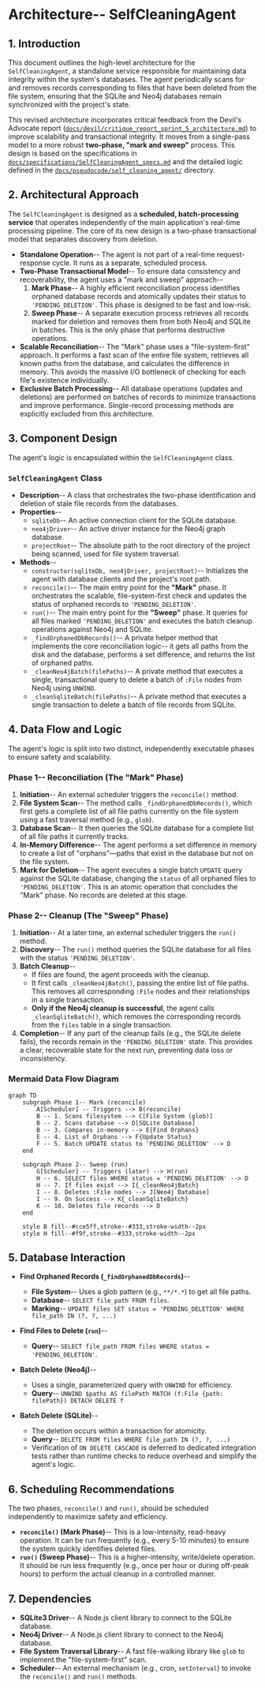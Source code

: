 # Architecture-- SelfCleaningAgent

## 1. Introduction

This document outlines the high-level architecture for the `SelfCleaningAgent`, a standalone service responsible for maintaining data integrity within the system's databases. The agent periodically scans for and removes records corresponding to files that have been deleted from the file system, ensuring that the SQLite and Neo4j databases remain synchronized with the project's state.

This revised architecture incorporates critical feedback from the Devil's Advocate report ([`docs/devil/critique_report_sprint_5_architecture.md`](docs/devil/critique_report_sprint_5_architecture.md)) to improve scalability and transactional integrity. It moves from a single-pass model to a more robust **two-phase, "mark and sweep"** process. This design is based on the specifications in [`docs/specifications/SelfCleaningAgent_specs.md`](docs/specifications/SelfCleaningAgent_specs.md) and the detailed logic defined in the [`docs/pseudocode/self_cleaning_agent/`](docs/pseudocode/self_cleaning_agent/) directory.

## 2. Architectural Approach

The `SelfCleaningAgent` is designed as a **scheduled, batch-processing service** that operates independently of the main application's real-time processing pipeline. The core of its new design is a two-phase transactional model that separates discovery from deletion.

-   **Standalone Operation**-- The agent is not part of a real-time request-response cycle. It runs as a separate, scheduled process.
-   **Two-Phase Transactional Model**-- To ensure data consistency and recoverability, the agent uses a "mark and sweep" approach--
    1.  **Mark Phase**-- A highly efficient reconciliation process identifies orphaned database records and atomically updates their status to `'PENDING_DELETION'`. This phase is designed to be fast and low-risk.
    2.  **Sweep Phase**-- A separate execution process retrieves all records marked for deletion and removes them from both Neo4j and SQLite in batches. This is the only phase that performs destructive operations.
-   **Scalable Reconciliation**-- The "Mark" phase uses a "file-system-first" approach. It performs a fast scan of the entire file system, retrieves all known paths from the database, and calculates the difference in memory. This avoids the massive I/O bottleneck of checking for each file's existence individually.
-   **Exclusive Batch Processing**-- All database operations (updates and deletions) are performed on batches of records to minimize transactions and improve performance. Single-record processing methods are explicitly excluded from this architecture.

## 3. Component Design

The agent's logic is encapsulated within the `SelfCleaningAgent` class.

### `SelfCleaningAgent` Class

-   **Description**-- A class that orchestrates the two-phase identification and deletion of stale file records from the databases.
-   **Properties**--
    -   `sqliteDb`-- An active connection client for the SQLite database.
    -   `neo4jDriver`-- An active driver instance for the Neo4j graph database.
    -   `projectRoot`-- The absolute path to the root directory of the project being scanned, used for file system traversal.
-   **Methods**--
    -   `constructor(sqliteDb, neo4jDriver, projectRoot)`-- Initializes the agent with database clients and the project's root path.
    -   `reconcile()`-- The main entry point for the **"Mark"** phase. It orchestrates the scalable, file-system-first check and updates the status of orphaned records to `'PENDING_DELETION'`.
    -   `run()`-- The main entry point for the **"Sweep"** phase. It queries for all files marked `'PENDING_DELETION'` and executes the batch cleanup operations against Neo4j and SQLite.
    -   `_findOrphanedDbRecords()`-- A private helper method that implements the core reconciliation logic-- it gets all paths from the disk and the database, performs a set difference, and returns the list of orphaned paths.
    -   `_cleanNeo4jBatch(filePaths)`-- A private method that executes a single, transactional query to delete a batch of `:File` nodes from Neo4j using `UNWIND`.
    -   `_cleanSqliteBatch(filePaths)`-- A private method that executes a single transaction to delete a batch of file records from SQLite.

## 4. Data Flow and Logic

The agent's logic is split into two distinct, independently executable phases to ensure safety and scalability.

### Phase 1-- Reconciliation (The "Mark" Phase)

1.  **Initiation**-- An external scheduler triggers the `reconcile()` method.
2.  **File System Scan**-- The method calls `_findOrphanedDbRecords()`, which first gets a complete list of all file paths currently on the file system using a fast traversal method (e.g., `glob`).
3.  **Database Scan**-- It then queries the SQLite database for a complete list of all file paths it currently tracks.
4.  **In-Memory Difference**-- The agent performs a set difference in memory to create a list of "orphans"—paths that exist in the database but not on the file system.
5.  **Mark for Deletion**-- The agent executes a single batch `UPDATE` query against the SQLite database, changing the `status` of all orphaned files to `'PENDING_DELETION'`. This is an atomic operation that concludes the "Mark" phase. No records are deleted at this stage.

### Phase 2-- Cleanup (The "Sweep" Phase)

1.  **Initiation**-- At a later time, an external scheduler triggers the `run()` method.
2.  **Discovery**-- The `run()` method queries the SQLite database for all files with the status `'PENDING_DELETION'`.
3.  **Batch Cleanup**--
    -   If files are found, the agent proceeds with the cleanup.
    -   It first calls `_cleanNeo4jBatch()`, passing the entire list of file paths. This removes all corresponding `:File` nodes and their relationships in a single transaction.
    -   **Only if the Neo4j cleanup is successful**, the agent calls `_cleanSqliteBatch()`, which removes the corresponding records from the `files` table in a single transaction.
4.  **Completion**-- If any part of the cleanup fails (e.g., the SQLite delete fails), the records remain in the `'PENDING_DELETION'` state. This provides a clear, recoverable state for the next run, preventing data loss or inconsistency.

### Mermaid Data Flow Diagram

```mermaid
graph TD
    subgraph Phase 1-- Mark (reconcile)
        A[Scheduler] -- Triggers --> B(reconcile)
        B -- 1. Scans filesystem --> C[File System (glob)]
        B -- 2. Scans database --> D[SQLite Database]
        B -- 3. Compares in-memory --> E{Find Orphans}
        E -- 4. List of Orphans --> F{Update Status}
        F -- 5. Batch UPDATE status to 'PENDING_DELETION' --> D
    end

    subgraph Phase 2-- Sweep (run)
        G[Scheduler] -- Triggers (later) --> H(run)
        H -- 6. SELECT files WHERE status = 'PENDING_DELETION' --> D
        H -- 7. If files exist --> I{_cleanNeo4jBatch}
        I -- 8. Deletes :File nodes --> J[Neo4j Database]
        I -- 9. On Success --> K{_cleanSqliteBatch}
        K -- 10. Deletes file records --> D
    end

    style B fill--#cce5ff,stroke--#333,stroke-width--2px
    style H fill--#f9f,stroke--#333,stroke-width--2px
```

## 5. Database Interaction

-   **Find Orphaned Records (`_findOrphanedDbRecords`)**--
    -   **File System**-- Uses a glob pattern (e.g., `**/*.*`) to get all file paths.
    -   **Database**-- `SELECT file_path FROM files`.
    -   **Marking**-- `UPDATE files SET status = 'PENDING_DELETION' WHERE file_path IN (?, ?, ...)`

-   **Find Files to Delete (`run`)**--
    -   **Query**-- `SELECT file_path FROM files WHERE status = 'PENDING_DELETION'`.

-   **Batch Delete (Neo4j)**--
    -   Uses a single, parameterized query with `UNWIND` for efficiency.
    -   **Query**-- `UNWIND $paths AS filePath MATCH (f:File {path: filePath}) DETACH DELETE f`

-   **Batch Delete (SQLite)**--
    -   The deletion occurs within a transaction for atomicity.
    -   **Query**-- `DELETE FROM files WHERE file_path IN (?, ?, ...)`
    -   Verification of `ON DELETE CASCADE` is deferred to dedicated integration tests rather than runtime checks to reduce overhead and simplify the agent's logic.

## 6. Scheduling Recommendations

The two phases, `reconcile()` and `run()`, should be scheduled independently to maximize safety and efficiency.

-   **`reconcile()` (Mark Phase)**-- This is a low-intensity, read-heavy operation. It can be run frequently (e.g., every 5-10 minutes) to ensure the system quickly identifies deleted files.
-   **`run()` (Sweep Phase)**-- This is a higher-intensity, write/delete operation. It should be run less frequently (e.g., once per hour or during off-peak hours) to perform the actual cleanup in a controlled manner.

## 7. Dependencies

-   **SQLite3 Driver**-- A Node.js client library to connect to the SQLite database.
-   **Neo4j Driver**-- A Node.js client library to connect to the Neo4j database.
-   **File System Traversal Library**-- A fast file-walking library like `glob` to implement the "file-system-first" scan.
-   **Scheduler**-- An external mechanism (e.g., cron, `setInterval`) to invoke the `reconcile()` and `run()` methods.
